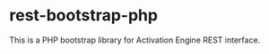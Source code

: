 rest-bootstrap-php
==================

This is a PHP bootstrap library for Activation Engine REST interface.